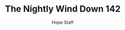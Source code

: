 ---
image: /assets/img/nwd/142_nwd_romans_8_11_b_cev.png
title: The Nightly Wind Down 142
categories:
  - The Nightly Wind Down
author: Hope Staff
notes: The Nightly Wind Down 142
embed: >-
  EMBED_GOES_HERE
transcript: >-
  SOME LINES OF TEXT START HERE
---